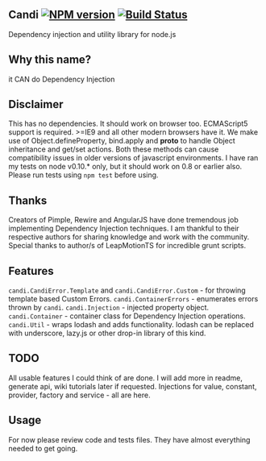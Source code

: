 Candi [![NPM version](https://badge.fury.io/js/candi.png)](http://badge.fury.io/js/candi) [![Build Status](https://travis-ci.org/coldesk/candi.png?branch=master)](https://travis-ci.org/coldesk/candi)
-----
Dependency injection and utility library for node.js

Why this name?
--------------
it CAN do Dependency Injection

Disclaimer
----------
This has no dependencies. It should work on browser too. ECMAScript5 support is required. >=IE9 and all other modern browsers have it.
We make use of Object.defineProperty, bind.apply and __proto__ to handle Object inheritance and get/set actions. Both these methods can cause compatibility issues in older versions of javascript environments.
I have ran my tests on node v0.10.* only, but it should work on 0.8 or earlier also. Please run tests using `npm test` before using.

Thanks
------
Creators of Pimple, Rewire and AngularJS have done tremendous job implementing Dependency Injection techniques.
I am thankful to their respective authors for sharing knowledge and work with the community.
Special thanks to author/s of LeapMotionTS for incredible grunt scripts.

Features
--------
`candi.CandiError.Template` and `candi.CandiError.Custom` - for throwing template based Custom Errors.
`candi.ContainerErrors` - enumerates errors thrown by `candi`.
`candi.Injection` - injected property object.
`candi.Container` - container class for Dependency Injection operations.
`candi.Util` - wraps lodash and adds functionality. lodash can be replaced with underscore, lazy.js or other drop-in library of this kind.

TODO
----
All usable features I could think of are done. I will add more in readme, generate api, wiki tutorials later if requested.
Injections for value, constant, provider, factory and service - all are here.

Usage
-----
For now please review code and tests files. They have almost everything needed to get going.
